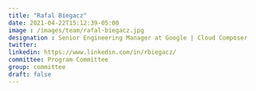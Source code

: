 ```yaml
---
title: "Rafal Biegacz"
date: 2021-04-22T15:12:39-05:00
image : /images/team/rafal-biegacz.jpg
designation : Senior Engineering Manager at Google | Cloud Composer
twitter:
linkedin: https://www.linkedin.com/in/rbiegacz/
committee: Program Committee
group: committee
draft: false
---
```


